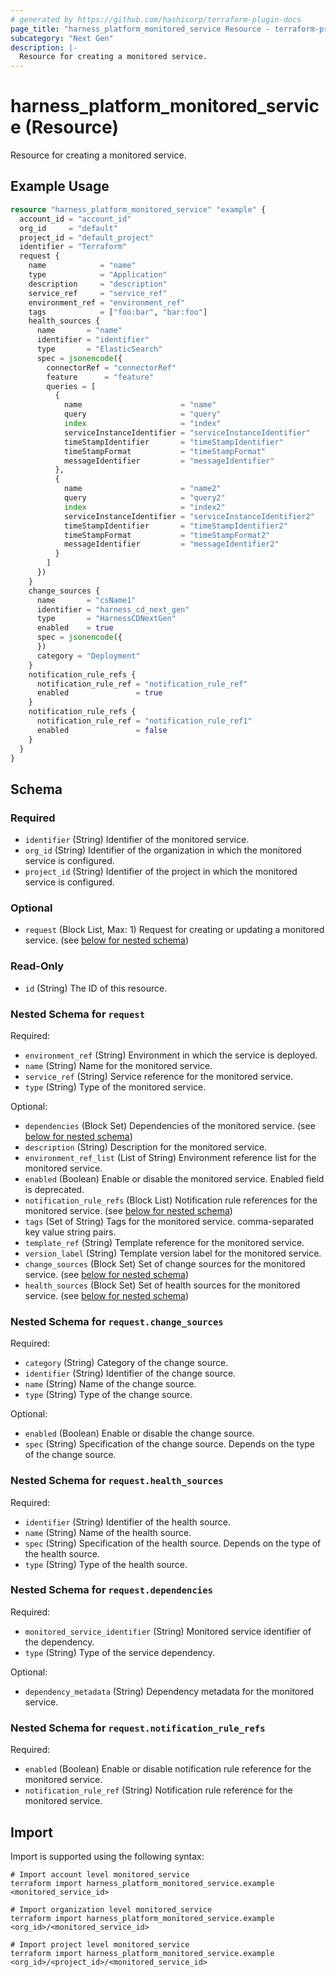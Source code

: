 ```yaml
---
# generated by https://github.com/hashicorp/terraform-plugin-docs
page_title: "harness_platform_monitored_service Resource - terraform-provider-harness"
subcategory: "Next Gen"
description: |-
  Resource for creating a monitored service.
---
```


# harness_platform_monitored_service (Resource)

Resource for creating a monitored service.

## Example Usage

```terraform
resource "harness_platform_monitored_service" "example" {
  account_id = "account_id"
  org_id     = "default"
  project_id = "default_project"
  identifier = "Terraform"
  request {
    name            = "name"
    type            = "Application"
    description     = "description"
    service_ref     = "service_ref"
    environment_ref = "environment_ref"
    tags            = ["foo:bar", "bar:foo"]
    health_sources {
      name       = "name"
      identifier = "identifier"
      type       = "ElasticSearch"
      spec = jsonencode({
        connectorRef = "connectorRef"
        feature      = "feature"
        queries = [
          {
            name                      = "name"
            query                     = "query"
            index                     = "index"
            serviceInstanceIdentifier = "serviceInstanceIdentifier"
            timeStampIdentifier       = "timeStampIdentifier"
            timeStampFormat           = "timeStampFormat"
            messageIdentifier         = "messageIdentifier"
          },
          {
            name                      = "name2"
            query                     = "query2"
            index                     = "index2"
            serviceInstanceIdentifier = "serviceInstanceIdentifier2"
            timeStampIdentifier       = "timeStampIdentifier2"
            timeStampFormat           = "timeStampFormat2"
            messageIdentifier         = "messageIdentifier2"
          }
        ]
      })
    }
    change_sources {
      name       = "csName1"
      identifier = "harness_cd_next_gen"
      type       = "HarnessCDNextGen"
      enabled    = true
      spec = jsonencode({
      })
      category = "Deployment"
    }
    notification_rule_refs {
      notification_rule_ref = "notification_rule_ref"
      enabled               = true
    }
    notification_rule_refs {
      notification_rule_ref = "notification_rule_ref1"
      enabled               = false
    }
  }
}
```

<!-- schema generated by tfplugindocs -->
## Schema

### Required

- `identifier` (String) Identifier of the monitored service.
- `org_id` (String) Identifier of the organization in which the monitored service is configured.
- `project_id` (String) Identifier of the project in which the monitored service is configured.

### Optional

- `request` (Block List, Max: 1) Request for creating or updating a monitored service. (see [below for nested schema](#nestedblock--request))

### Read-Only

- `id` (String) The ID of this resource.

<a id="nestedblock--request"></a>
### Nested Schema for `request`

Required:

- `environment_ref` (String) Environment in which the service is deployed.
- `name` (String) Name for the monitored service.
- `service_ref` (String) Service reference for the monitored service.
- `type` (String) Type of the monitored service.

Optional:

- `dependencies` (Block Set) Dependencies of the monitored service. (see [below for nested schema](#nestedblock--request--dependencies))
- `description` (String) Description for the monitored service.
- `environment_ref_list` (List of String) Environment reference list for the monitored service.
- `enabled` (Boolean) Enable or disable the monitored service. Enabled field is deprecated.
- `notification_rule_refs` (Block List) Notification rule references for the monitored service. (see [below for nested schema](#nestedblock--request--notification_rule_refs))
- `tags` (Set of String) Tags for the monitored service. comma-separated key value string pairs.
- `template_ref` (String) Template reference for the monitored service.
- `version_label` (String) Template version label for the monitored service.
- `change_sources` (Block Set) Set of change sources for the monitored service. (see [below for nested schema](#nestedblock--request--change_sources))
- `health_sources` (Block Set) Set of health sources for the monitored service. (see [below for nested schema](#nestedblock--request--health_sources))

<a id="nestedblock--request--change_sources"></a>
### Nested Schema for `request.change_sources`

Required:

- `category` (String) Category of the change source.
- `identifier` (String) Identifier of the change source.
- `name` (String) Name of the change source.
- `type` (String) Type of the change source.

Optional:

- `enabled` (Boolean) Enable or disable the change source.
- `spec` (String) Specification of the change source. Depends on the type of the change source.


<a id="nestedblock--request--health_sources"></a>
### Nested Schema for `request.health_sources`

Required:

- `identifier` (String) Identifier of the health source.
- `name` (String) Name of the health source.
- `spec` (String) Specification of the health source. Depends on the type of the health source.
- `type` (String) Type of the health source.


<a id="nestedblock--request--dependencies"></a>
### Nested Schema for `request.dependencies`

Required:

- `monitored_service_identifier` (String) Monitored service identifier of the dependency.
- `type` (String) Type of the service dependency.

Optional:

- `dependency_metadata` (String) Dependency metadata for the monitored service.


<a id="nestedblock--request--notification_rule_refs"></a>
### Nested Schema for `request.notification_rule_refs`

Required:

- `enabled` (Boolean) Enable or disable notification rule reference for the monitored service.
- `notification_rule_ref` (String) Notification rule reference for the monitored service.

## Import

Import is supported using the following syntax:

```shell
# Import account level monitored_service
terraform import harness_platform_monitored_service.example <monitored_service_id>

# Import organization level monitored_service
terraform import harness_platform_monitored_service.example <org_id>/<monitored_service_id>

# Import project level monitored_service
terraform import harness_platform_monitored_service.example <org_id>/<project_id>/<monitored_service_id>
```
